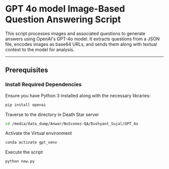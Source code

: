 # GPT 4o model Image-Based Question Answering Script

This script processes images and associated questions to generate answers using OpenAI's GPT-4o model. It extracts questions from a JSON file, encodes images as base64 URLs, and sends them along with textual context to the model for analysis.

---

##  Prerequisites

### Install Required Dependencies
Ensure you have Python 3 installed along with the necessary libraries:

```bash
pip install openai
```
Traverse to the directory in Death Star server
```bash
cd /media/data_dump/Anwar/NuScenes-QA/Dushyant_Sujal/GPT_4o
```
Activate the Virtual environment
```bash
conda activate gpt_venv
```
Execute the script
```bash
python new.py
```
